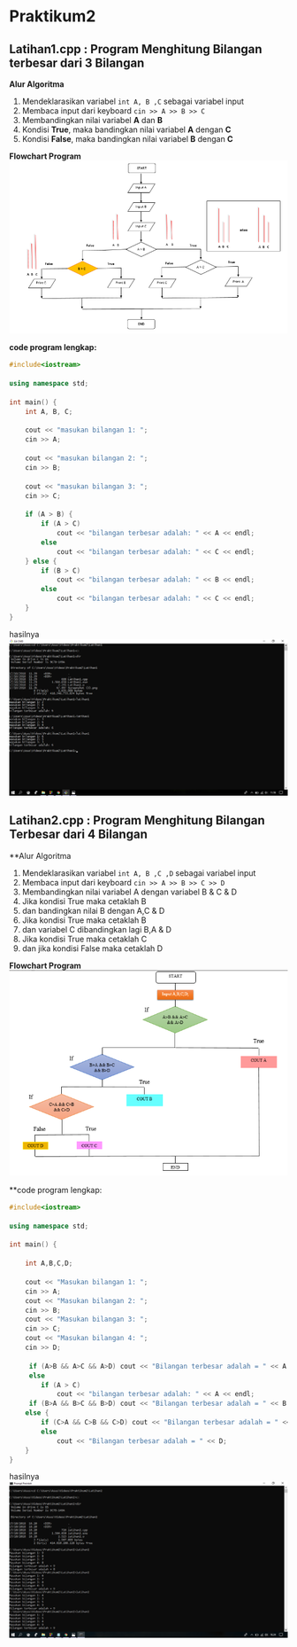 # Praktikum2


## Latihan1.cpp : Program Menghitung Bilangan terbesar dari 3 Bilangan

**Alur Algoritma**

1. Mendeklarasikan variabel  `int A, B ,C` sebagai variabel input
2. Membaca input dari keyboard `cin >> A >> B >> C`
3. Membandingkan nilai variabel **A** dan **B**
4. Kondisi **True**, maka bandingkan nilai variabel **A** dengan **C**
5. Kondisi **False**, maka bandingkan nilai variabel **B** dengan **C**

**Flowchart Program**
![Flowchart](https://raw.githubusercontent.com/AyuLestariKabbi/Praktikum2/master/Latihan1/Flowchart%20Latihan1.png)

**code program lengkap:**
```c++
#include<iostream>

using namespace std;

int main() {
    int A, B, C;

    cout << "masukan bilangan 1: ";
    cin >> A;

    cout << "masukan bilangan 2: ";
    cin >> B;

    cout << "masukan bilangan 3: ";
    cin >> C;

    if (A > B) {
        if (A > C)
            cout << "bilangan terbesar adalah: " << A << endl;
        else
            cout << "bilangan terbesar adalah: " << C << endl;
    } else {
        if (B > C)
            cout << "bilangan terbesar adalah: " << B << endl;
        else
            cout << "bilangan terbesar adalah: " << C << endl;
    }
}
```


hasilnya
![ing](https://raw.githubusercontent.com/AyuLestariKabbi/Praktikum2/master/Latihan1/Screenshot%20(4).png)

## Latihan2.cpp : Program Menghitung Bilangan Terbesar dari 4 Bilangan
 
**Alur Algoritma

1. Mendeklarasikan variabel  `int A, B ,C ,D` sebagai variabel input
2. Membaca input dari keyboard `cin >> A >> B >> C >> D`
3. Membandingkan nilai variabel A dengan variabel B & C & D
4. Jika kondisi True maka cetaklah B
5. dan bandingkan nilai B dengan A,C & D
6. Jika kondisi True maka cetaklah B
7. dan variabel C dibandingkan lagi B,A & D
8. Jika kondisi True maka cetaklah C
9. dan jika kondisi False maka cetaklah D

**Flowchart Program**
![Flowchart](https://raw.githubusercontent.com/AyuLestariKabbi/Praktikum2/master/Latihan2/Flowchart%20Latihan2.png)

**code program lengkap:
```c++
#include<iostream>

using namespace std;

int main() {

    int A,B,C,D;

    cout << "Masukan bilangan 1: ";
    cin >> A;
    cout << "Masukan bilangan 2: ";
    cin >> B;
    cout << "Masukan bilangan 3: ";
    cin >> C;
    cout << "Masukan bilangan 4: ";
    cin >> D;

     if (A>B && A>C && A>D) cout << "Bilangan terbesar adalah = " << A << endl;
     else
        if (A > C)
            cout << "bilangan terbesar adalah: " << A << endl;
     if (B>A && B>C && B>D) cout << "Bilangan terbesar adalah = " << B << endl;
    else {
        if (C>A && C>B && C>D) cout << "Bilangan terbesar adalah = " << C << endl;
        else
            cout << "Bilangan terbesar adalah = " << D;
    }
}
```


hasilnya
![ing](https://raw.githubusercontent.com/AyuLestariKabbi/Praktikum2/master/Latihan2/Screenshot%20(5).png)

